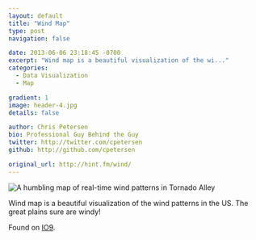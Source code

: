 ```yaml
---
layout: default
title: "Wind Map"
type: post
navigation: false

date: 2013-06-06 23:18:45 -0700
excerpt: "Wind map is a beautiful visualization of the wi..."
categories:
  - Data Visualization
  - Map

gradient: 1
image: header-4.jpg
details: false

author: Chris Petersen
bio: Professional Guy Behind the Guy
twitter: http://twitter.com/cpetersen
github: http://github.com/cpetersen

original_url: http://hint.fm/wind/
---
```



 ![A humbling map of real-time wind patterns in Tornado Alley](/attachments/7abfef38b76feaedc2b1e29fc59421d7/image.png)  

 Wind map is a beautiful visualization of the wind patterns in the US. The great plains sure are windy! 

 Found on  [IO9](http://io9.com/a-humbling-map-of-real-time-wind-patterns-in-tornado-al-509037773). 

 

